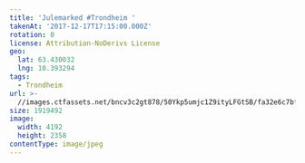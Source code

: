 ```yaml
---
title: 'Julemarked #Trondheim '
takenAt: '2017-12-17T17:15:00.000Z'
rotation: 0
license: Attribution-NoDerivs License
geo:
  lat: 63.430032
  lng: 10.393294
tags:
  - Trondheim
url: >-
  //images.ctfassets.net/bncv3c2gt878/50Ykp5umjc1Z9ityLFGtSB/fa32e6c7bfd0176c3ac89bf8f9e4f630/julemarked-trondheim_25246116128_o
size: 1919492
image:
  width: 4192
  height: 2358
contentType: image/jpeg
---
```


